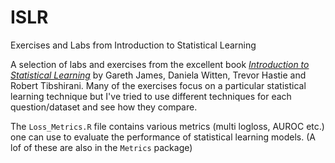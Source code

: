 # ISLR
Exercises and Labs from Introduction to Statistical Learning

A selection of labs and exercises from the excellent book [_Introduction to Statistical Learning_](http://www-bcf.usc.edu/~gareth/ISL/) by Gareth James, Daniela Witten, Trevor Hastie and Robert Tibshirani.
Many of the exercises focus on a particular statistical learning technique but I've tried to use different techniques for each question/dataset
and see how they compare.

The `Loss_Metrics.R` file contains various metrics (multi logloss, AUROC etc.) one can use to evaluate the performance of statistical learning models. (A lof of these are also in the `Metrics` package)
